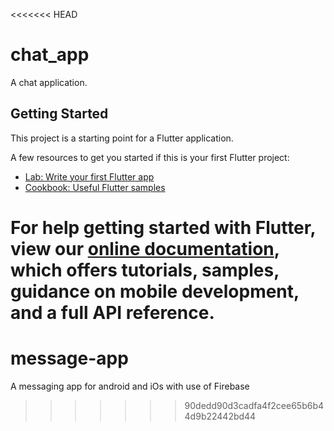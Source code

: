 <<<<<<< HEAD
# chat_app

A chat application.

## Getting Started

This project is a starting point for a Flutter application.

A few resources to get you started if this is your first Flutter project:

- [Lab: Write your first Flutter app](https://flutter.dev/docs/get-started/codelab)
- [Cookbook: Useful Flutter samples](https://flutter.dev/docs/cookbook)

For help getting started with Flutter, view our
[online documentation](https://flutter.dev/docs), which offers tutorials,
samples, guidance on mobile development, and a full API reference.
=======
# message-app
A messaging app for android and iOs with use of Firebase
>>>>>>> 90dedd90d3cadfa4f2cee65b6b44d9b22442bd44
